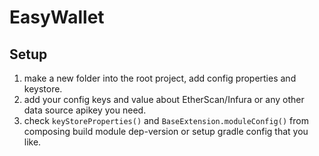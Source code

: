# EasyWallet

## Setup
1. make a new folder into the root project, add config properties and keystore.
2. add your config keys and value about EtherScan/Infura or any other data source apikey you need.
3. check `keyStoreProperties()` and `BaseExtension.moduleConfig()` from composing build module dep-version or setup gradle config that you like.

